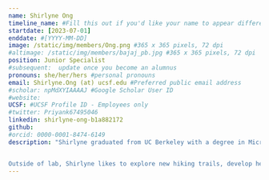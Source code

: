 ```yaml
---
name: Shirlyne Ong
timeline_name: #Fill this out if you'd like your name to appear differently on the Timeline.
startdate: [2023-07-01]
enddate: #[YYYY-MM-DD]
image: /static/img/members/Ong.png #365 x 365 pixels, 72 dpi
#altimage: /static/img/members/bajaj_pb.jpg #365 x 365 pixels, 72 dpi
position: Junior Specialist
#subsequent:  update once you become an alumnus
pronouns: she/her/hers #personal pronouns
email: Shirlyne.Ong (at) ucsf.edu #Preferred public email address
#scholar: npMdXYIAAAAJ #Google Scholar User ID
#website:
UCSF: #UCSF Profile ID - Employees only
#twitter: Priyank67495046
linkedin: shirlyne-ong-b1a882172
github:
#orcid: 0000-0001-8474-6149
description: "Shirlyne graduated from UC Berkeley with a degree in Microbiology. During her undergraduate studies, she did research abroad at Academia Sinica with [Dr. Erh-Min Lai](https://ipmb.sinica.edu.tw/en/people/ipmb_researchers/lai-erh-min) to understand the role of E. coli proteases in modulating the DNase toxins from Type VI secretion systems in A. tumefaciens. Other research projects include developing a cell-to-cell communication platform in tobacco plants using synthetic viruses that deliver CRISPR-designed gRNAs and using EcoFABS to study microbiome interactions in B. distachyon. Currently, Shirlyne is studying how mutations can impact the assembly of NMDA receptors in the neuron, which are essential for learning and memory. These mutations can lead to insight on how various neurodevelopmental disorders are associated with the receptor function.


Outside of lab, Shirlyne likes to explore new hiking trails, develop her food politics blog, and grab coffee with friends."
---
```

